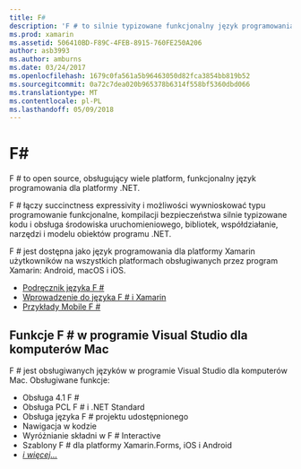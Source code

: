 ```yaml
---
title: F#
description: 'F # to silnie typizowane funkcjonalny język programowania przeznaczonych do uruchamiania na platformie .NET'
ms.prod: xamarin
ms.assetid: 506410BD-F89C-4FEB-8915-760FE250A206
author: asb3993
ms.author: amburns
ms.date: 03/24/2017
ms.openlocfilehash: 1679c0fa561a5b96463050d82fca3854bb819b52
ms.sourcegitcommit: 0a72c7dea020b965378b6314f558bf5360dbd066
ms.translationtype: MT
ms.contentlocale: pl-PL
ms.lasthandoff: 05/09/2018
---
```

# <a name="f35"></a>F&#35;

F # to open source, obsługujący wiele platform, funkcjonalny język programowania dla platformy .NET.

F # łączy succinctness expressivity i możliwości wywnioskować typu programowanie funkcjonalne, kompilacji bezpieczeństwa silnie typizowane kodu i obsługa środowiska uruchomieniowego, bibliotek, współdziałanie, narzędzi i modelu obiektów programu .NET.

F # jest dostępna jako język programowania dla platformy Xamarin użytkowników na wszystkich platformach obsługiwanych przez program Xamarin: Android, macOS i iOS.

- [Podręcznik języka F #](https://docs.microsoft.com/dotnet/fsharp/)
- [Wprowadzenie do języka F # i Xamarin](overview.md)
- [Przykłady Mobile F #](samples.md)

## <a name="f-features-in-visual-studio-for-mac"></a>Funkcje F # w programie Visual Studio dla komputerów Mac

F # jest obsługiwanych języków w programie Visual Studio dla komputerów Mac. Obsługiwane funkcje:

- Obsługa 4.1 F #
- Obsługa PCL F # i .NET Standard
- Obsługa języka F # projektu udostępnionego
- Nawigacja w kodzie
- Wyróżnianie składni w F # Interactive
- Szablony F # dla platformy Xamarin.Forms, iOS i Android
- [*i więcej...*](https://developer.xamarin.com/releases/studio/xamarin.studio_6.0/xamarin.studio_6.0/#F_Enhancements)

